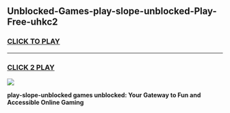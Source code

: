 
## Unblocked-Games-play-slope-unblocked-Play-Free-uhkc2
<h3>
<a href="https://premium76.site?title=play-slope-unblocked&ref=10A">CLICK TO PLAY</a></h3>
<hr>

<h3>
<a href="https://premium76.site?title=play-slope-unblocked&ref=10A">CLICK 2 PLAY</a>
  
</h3>

<a href="https://premium76.site?title=play-slope-unblocked&ref=10A"><img src="https://clearcache.store/games.png"></a>


**play-slope-unblocked games unblocked: Your Gateway to Fun and Accessible Online Gaming**
